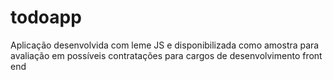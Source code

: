 # todoapp
Aplicação desenvolvida com leme JS e disponibilizada como amostra para avaliação em possíveis contratações para cargos de desenvolvimento front end
